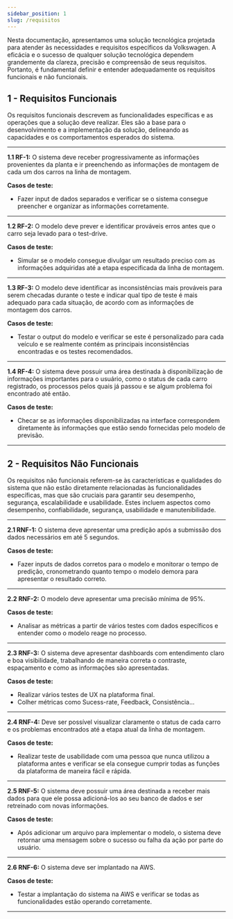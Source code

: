 ```yaml
---
sidebar_position: 1
slug: /requisitos
---
```


Nesta documentação, apresentamos uma solução tecnológica projetada para atender às necessidades e requisitos específicos da Volkswagen. A eficácia e o sucesso de qualquer solução tecnológica dependem grandemente da clareza, precisão e compreensão de seus requisitos. Portanto, é fundamental definir e entender adequadamente os requisitos funcionais e não funcionais.

## 1 - Requisitos Funcionais

Os requisitos funcionais descrevem as funcionalidades específicas e as operações que a solução deve realizar. Eles são a base para o desenvolvimento e a implementação da solução, delineando as capacidades e os comportamentos esperados do sistema.

---

**1.1 RF-1:** O sistema deve receber progressivamente as informações provenientes da planta e ir preenchendo as informações de montagem de cada um dos carros na linha de montagem.

**Casos de teste:**
- Fazer input de dados separados e verificar se o sistema consegue preencher e organizar as informações corretamente.

---

**1.2 RF-2:** O modelo deve prever e identificar prováveis erros antes que o carro seja levado para o test-drive.

**Casos de teste:**
- Simular se o modelo consegue divulgar um resultado preciso com as informações adquiridas até a etapa especificada da linha de montagem.

---

**1.3 RF-3:** O modelo deve identificar as inconsistências mais prováveis para serem checadas durante o teste e indicar qual tipo de teste é mais adequado para cada situação, de acordo com as informações de montagem dos carros.

**Casos de teste:**
- Testar o output do modelo e verificar se este é personalizado para cada veículo e se realmente contém as principais inconsistências encontradas e os testes recomendados.

---

**1.4 RF-4:** O sistema deve possuir uma área destinada à disponibilização de informações importantes para o usuário, como o status de cada carro registrado, os processos pelos quais já passou e se algum problema foi encontrado até então.

**Casos de teste:**
- Checar se as informações disponibilizadas na interface correspondem diretamente às informações que estão sendo fornecidas pelo modelo de previsão.

---

## 2 - Requisitos Não Funcionais

Os requisitos não funcionais referem-se às características e qualidades do sistema que não estão diretamente relacionadas às funcionalidades específicas, mas que são cruciais para garantir seu desempenho, segurança, escalabilidade e usabilidade. Estes incluem aspectos como desempenho, confiabilidade, segurança, usabilidade e manutenibilidade.

---

**2.1 RNF-1:** O sistema deve apresentar uma predição após a submissão dos dados necessários em até 5 segundos.

**Casos de teste:**
- Fazer inputs de dados corretos para o modelo e monitorar o tempo de predição, cronometrando quanto tempo o modelo demora para apresentar o resultado correto.

---

**2.2 RNF-2:** O modelo deve apresentar uma precisão mínima de 95%.

**Casos de teste:**
- Analisar as métricas a partir de vários testes com dados específicos e entender como o modelo reage no processo.

---

**2.3 RNF-3:** O sistema deve apresentar dashboards com entendimento claro e boa visibilidade, trabalhando de maneira correta o contraste, espaçamento e como as informações são apresentadas.

**Casos de teste:**
- Realizar vários testes de UX na plataforma final.
- Colher métricas como Sucess-rate, Feedback, Consistência...

---

**2.4 RNF-4:** Deve ser possível visualizar claramente o status de cada carro e os problemas encontrados até a etapa atual da linha de montagem.

**Casos de teste:**
- Realizar teste de usabilidade com uma pessoa que nunca utilizou a plataforma antes e verificar se ela consegue cumprir todas as funções da plataforma de maneira fácil e rápida.

---

**2.5 RNF-5:** O sistema deve possuir uma área destinada a receber mais dados para que ele possa adicioná-los ao seu banco de dados e ser retreinado com novas informações.

**Casos de teste:**
- Após adicionar um arquivo para implementar o modelo, o sistema deve retornar uma mensagem sobre o sucesso ou falha da ação por parte do usuário.

---

**2.6 RNF-6:** O sistema deve ser implantado na AWS.

**Casos de teste:**
- Testar a implantação do sistema na AWS e verificar se todas as funcionalidades estão operando corretamente.

---
